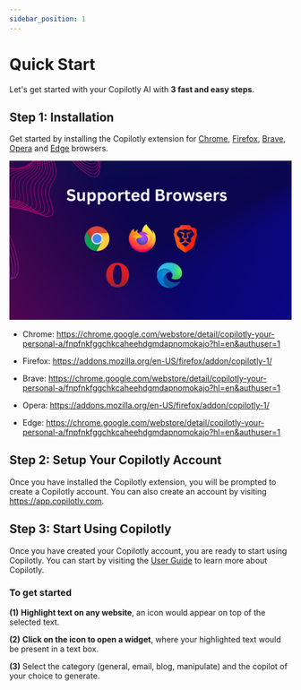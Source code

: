 ```yaml
---
sidebar_position: 1
---
```


# Quick Start

Let's get started with your Copilotly AI with **3 fast and easy steps**.

## Step 1: Installation

<!-- Chrome store link: https://chrome.google.com/webstore/detail/copilotly-your-personal-a/fnpfnkfggchkcaheehdgmdapnomokajo?hl=en&authuser=1 -->

Get started by installing the Copilotly extension for [Chrome](https://chrome.google.com/webstore/detail/copilotly-your-personal-a/fnpfnkfggchkcaheehdgmdapnomokajo?hl=en&authuser=1), [Firefox](https://addons.mozilla.org/en-US/firefox/addon/copilotly-1/), [Brave](https://chrome.google.com/webstore/detail/copilotly-your-personal-a/fnpfnkfggchkcaheehdgmdapnomokajo?hl=en&authuser=1), [Opera](https://addons.mozilla.org/en-US/firefox/addon/copilotly-1/) and [Edge](https://chrome.google.com/webstore/detail/copilotly-your-personal-a/fnpfnkfggchkcaheehdgmdapnomokajo?hl=en&authuser=1) browsers.

<!-- Image  -->
![Supported Browsers](./img/browsers.png)

- Chrome: <https://chrome.google.com/webstore/detail/copilotly-your-personal-a/fnpfnkfggchkcaheehdgmdapnomokajo?hl=en&authuser=1>

- Firefox: <https://addons.mozilla.org/en-US/firefox/addon/copilotly-1/>

- Brave: <https://chrome.google.com/webstore/detail/copilotly-your-personal-a/fnpfnkfggchkcaheehdgmdapnomokajo?hl=en&authuser=1>

- Opera: <https://addons.mozilla.org/en-US/firefox/addon/copilotly-1/>

- Edge: <https://chrome.google.com/webstore/detail/copilotly-your-personal-a/fnpfnkfggchkcaheehdgmdapnomokajo?hl=en&authuser=1>

## Step 2: Setup Your Copilotly Account

Once you have installed the Copilotly extension, you will be prompted to create a Copilotly account. You can also create an account by visiting
<https://app.copilotly.com>.

## Step 3: Start Using Copilotly

Once you have created your Copilotly account, you are ready to start using Copilotly. You can start by visiting the [User Guide](/resources/category/user-guide) to learn more about Copilotly.

### To get started

 **(1)** <b>Highlight text on any website</b>, an icon would appear on top of the selected text.

 **(2)** <b>Click on the icon to open a widget</b>, where your highlighted text would be present in a text box.

 **(3)** Select the category (general, email, blog, manipulate) and the copilot of your choice to generate.
